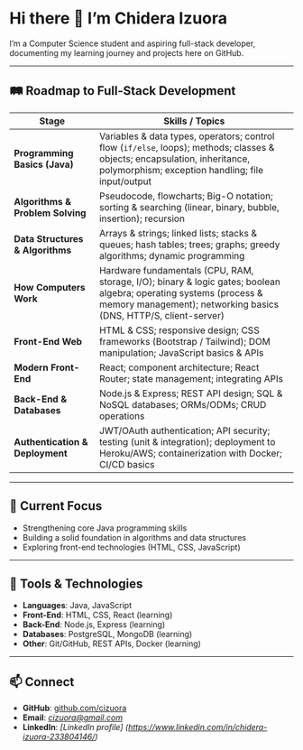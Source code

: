 # Hi there 👋 I’m Chidera Izuora

I’m a Computer Science student and aspiring full-stack developer, documenting my learning journey and projects here on GitHub.

---

## 🛤 Roadmap to Full-Stack Development

| Stage                            | Skills / Topics                                                                                                                                                                        |
| -------------------------------- | -------------------------------------------------------------------------------------------------------------------------------------------------------------------------------------- |
| **Programming Basics (Java)**    | Variables & data types, operators; control flow (`if/else`, loops); methods; classes & objects; encapsulation, inheritance, polymorphism; exception handling; file input/output        |
| **Algorithms & Problem Solving** | Pseudocode, flowcharts; Big-O notation; sorting & searching (linear, binary, bubble, insertion); recursion                                                                             |
| **Data Structures & Algorithms** | Arrays & strings; linked lists; stacks & queues; hash tables; trees; graphs; greedy algorithms; dynamic programming                                                                    |
| **How Computers Work**           | Hardware fundamentals (CPU, RAM, storage, I/O); binary & logic gates; boolean algebra; operating systems (process & memory management); networking basics (DNS, HTTP/S, client-server) |
| **Front-End Web**                | HTML & CSS; responsive design; CSS frameworks (Bootstrap / Tailwind); DOM manipulation; JavaScript basics & APIs                                                                       |
| **Modern Front-End**             | React; component architecture; React Router; state management; integrating APIs                                                                                                        |
| **Back-End & Databases**         | Node.js & Express; REST API design; SQL & NoSQL databases; ORMs/ODMs; CRUD operations                                                                                                  |
| **Authentication & Deployment**  | JWT/OAuth authentication; API security; testing (unit & integration); deployment to Heroku/AWS; containerization with Docker; CI/CD basics                                             |

---

## 🌱 Current Focus

* Strengthening core Java programming skills
* Building a solid foundation in algorithms and data structures
* Exploring front-end technologies (HTML, CSS, JavaScript)

---

## 🔧 Tools & Technologies

* **Languages**: Java, JavaScript
* **Front-End**: HTML, CSS, React (learning)
* **Back-End**: Node.js, Express (learning)
* **Databases**: PostgreSQL, MongoDB (learning)
* **Other**: Git/GitHub, REST APIs, Docker (learning)

---

## 📫 Connect

* **GitHub**: [github.com/cizuora](https://github.com/cizuora)
* **Email**: *cizuora@gmail.com*
* **LinkedIn**: *\[LinkedIn profile] (https://www.linkedin.com/in/chidera-izuora-233804146/)*

